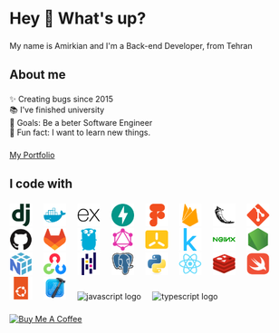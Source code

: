<h1 align="left">Hey 👋 What's up?</h1>

###

<p align="left">My name is Amirkian and I'm a Back-end Developer, from Tehran</p>

###

<h2 align="left">About me</h2>

###

<p align="left">✨ Creating bugs since 2015<br>📚 I've finished university<br>🎯 Goals: Be a beter Software Engineer<br>🎲 Fun fact: I want to learn new things.</p>

###

<a href="https://www.amirkiankiani.ir">My Portfolio</a>

<h2 align="left">I code with</h2>

###

<div align="left">
  <img src="https://github.com/devicons/devicon/blob/v2.15.1/icons/django/django-plain.svg" height="40" alt="django logo"  />
  <img width="12" />
  <img src="https://github.com/devicons/devicon/blob/v2.15.1/icons/docker/docker-plain.svg" height="40" alt="docker logo"  />
  <img width="12" />
  <img src="https://github.com/devicons/devicon/blob/v2.15.1/icons/express/express-original.svg" height="40" alt="express logo"  />
  <img width="12" />
  <img src="https://github.com/devicons/devicon/blob/v2.15.1/icons/fastapi/fastapi-plain.svg" height="40" alt="fastapi logo"  />
  <img width="12" />
  <img src="https://github.com/devicons/devicon/blob/v2.15.1/icons/figma/figma-plain.svg" height="40" alt="figma logo"  />
  <img width="12" />
  <img src="https://github.com/devicons/devicon/blob/v2.15.1/icons/firebase/firebase-plain.svg" height="40" alt="firebase logo"  />
  <img width="12" />
  <img src="https://github.com/devicons/devicon/blob/v2.15.1/icons/flask/flask-original.svg" height="40" alt="flask logo"  />
  <img width="12" />
  <img src="https://github.com/devicons/devicon/blob/v2.15.1/icons/git/git-plain.svg" height="40" alt="git logo"  />
  <img width="12" />
  <img src="https://github.com/devicons/devicon/blob/v2.15.1/icons/github/github-original.svg" height="40" alt="github logo"  />
  <img width="12" />
  <img src="https://github.com/devicons/devicon/blob/v2.15.1/icons/gitlab/gitlab-original.svg" height="40" alt="gitlab logo"  />
  <img width="12" />
  <img src="https://github.com/devicons/devicon/blob/v2.15.1/icons/go/go-plain.svg" height="40" alt="go logo"  />
  <img width="12" />
  <img src="https://github.com/devicons/devicon/blob/v2.15.1/icons/graphql/graphql-plain.svg" height="40" alt="graphql logo"  />
  <img width="12" />
  <img src="https://github.com/devicons/devicon/blob/v2.15.1/icons/k3s/k3s-original.svg" height="40" alt="k3s logo"  />
  <img width="12" />
  <img src="https://github.com/devicons/devicon/blob/v2.15.1/icons/kaggle/kaggle-original.svg" height="40" alt="kaggle logo"  />
  <img width="12" />
  <img src="https://github.com/devicons/devicon/blob/v2.15.1/icons/nginx/nginx-original.svg" height="40" alt="nginx logo"  />
  <img width="12" />
  <img src="https://github.com/devicons/devicon/blob/v2.15.1/icons/nodejs/nodejs-original.svg" height="40" alt="nodejs logo"  />
  <img width="12" />
  <img src="https://github.com/devicons/devicon/blob/v2.15.1/icons/numpy/numpy-original.svg" height="40" alt="numpy logo"  />
  <img width="12" />
  <img src="https://github.com/devicons/devicon/blob/v2.15.1/icons/opencv/opencv-original.svg" height="40" alt="opencv logo"  />
  <img width="12" />
  <img src="https://github.com/devicons/devicon/blob/v2.15.1/icons/pandas/pandas-original.svg" height="40" alt="pandas logo"  />
  <img width="12" />
  <img src="https://github.com/devicons/devicon/blob/v2.15.1/icons/postgresql/postgresql-original.svg" height="40" alt="postgresql logo"  />
  <img width="12" />
  <img src="https://github.com/devicons/devicon/blob/v2.15.1/icons/python/python-original.svg" height="40" alt="python logo"  />
  <img width="12" />
  <img src="https://github.com/devicons/devicon/blob/v2.15.1/icons/react/react-original.svg" height="40" alt="react logo"  />
  <img width="12" />
  <img src="https://github.com/devicons/devicon/blob/v2.15.1/icons/redis/redis-original.svg" height="40" alt="redis logo"  />
  <img width="12" />
  <img src="https://github.com/devicons/devicon/blob/v2.15.1/icons/swift/swift-original.svg" height="40" alt="swift logo"  />
  <img width="12" />
  <img src="https://github.com/devicons/devicon/blob/v2.15.1/icons/ubuntu/ubuntu-plain.svg" height="40" alt="ubuntu logo"  />
  <img width="12" />
  <img src="https://github.com/devicons/devicon/blob/v2.15.1/icons/xcode/xcode-original.svg" height="40" alt="xcode logo"  />
  <img width="12" />
  <img src="https://cdn.jsdelivr.net/gh/devicons/devicon/icons/javascript/javascript-original.svg" height="40" alt="javascript logo"  />
  <img width="12" />
  <img src="https://cdn.jsdelivr.net/gh/devicons/devicon/icons/typescript/typescript-original.svg" height="40" alt="typescript logo"  />
<!--   <img width="12" />
  <img src="https://cdn.jsdelivr.net/gh/devicons/devicon/icons/react/react-original.svg" height="40" alt="react logo"  />
  <img width="12" />
  <img src="https://cdn.jsdelivr.net/gh/devicons/devicon/icons/nextjs/nextjs-original.svg" height="40" alt="nextjs logo"  />
  <img width="12" />
  <img src="https://cdn.jsdelivr.net/gh/devicons/devicon/icons/storybook/storybook-original.svg" height="40" alt="storybook logo"  />
  <img width="12" />
  <img src="https://cdn.jsdelivr.net/gh/devicons/devicon/icons/nodejs/nodejs-original.svg" height="40" alt="nodejs logo"  />
  <img width="12" />
  <img src="https://cdn.jsdelivr.net/gh/devicons/devicon/icons/nestjs/nestjs-plain.svg" height="40" alt="nestjs logo"  />
  <img width="12" />
  <img src="https://cdn.jsdelivr.net/gh/devicons/devicon/icons/jest/jest-plain.svg" height="40" alt="jest logo"  /> -->
</div>

###
<p dir="auto"><a href="https://www.buymeacoffee.com/amirkiankiani" rel="nofollow"><img src="https://camo.githubusercontent.com/3ba8042b343d12b84b85d2e6563376af4150f9cd09e72428349c1656083c8b5a/68747470733a2f2f63646e2e6275796d6561636f666665652e636f6d2f627574746f6e732f64656661756c742d6f72616e67652e706e67" alt="Buy Me A Coffee" style="height: 51px; width: 217px; max-width: 100%;" data-canonical-src="https://cdn.buymeacoffee.com/buttons/default-orange.png"></a></p>
